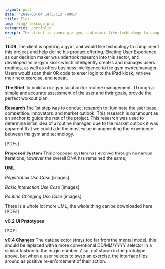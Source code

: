 ```yaml
---
layout: post
date: '2016-03-04 14:57:13 -0000'
title: Flex
img: /img/flexLogo.png
categories: portfolio
exerpt: The client is opening a gym, and would like technology to compliment this project, and help define his product offering.
---
```

__TLDR__
The client is opening a gym, and would like technology to compliment this project, and help define his product offering. Electing User Experience as our decision maker we undertook research into this sector, and developed an in-gym kiosk which intelligently creates and manages users routines, as well as offers business intelligence to the gym owner/manager. Users would scan their QR code to enter login to the iPad kiosk, retrieve their next exercise, and repeat.

__The Brief__
To build an in-gym solution for routine management. Through a simple and accurate assessment of the user and their goals, provide the perfect workout plan.

__Research__
The 1st step was to conduct research to illuminate the user base, competition, innovators, and market outlook. This research is paramount as an anchor to guide the rest of the project. This research was used to determine initial idea of a routine manager, due to the market outlook it was apparent that we could add the most value in augmenting the experience between the gym and technology.

[PDFs]

__Proposed System__
This proposed system has evolved through numerous iterations, however the overall DNA has remained the same;

 __UML__

 _Registration Use Case_
 [images]

 _Basic Interaction Use Case_
 [images]

 _Routine Changing Use Case_
 [images]

 There is a whole lot more UML, the whole thing can be downloaded here [PDFs]

 __v0.2 UI Prototypes__

 [PDF]

 __v0.4 Changes__
 The date selector strays too far from the mental model, this should be replaced with a more conventional DD/MM/YYYY selector in a similar fashion to the magic number. Also, not shown in the prototype above, but when a user selects to swap an exercise, the interface flips around as positive re-enforcement of their action.
